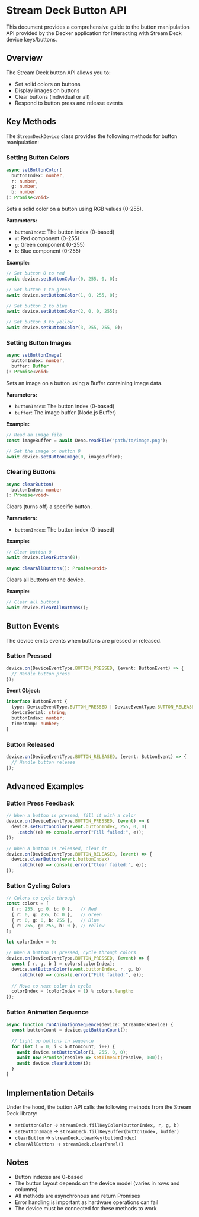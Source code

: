 # Stream Deck Button API

This document provides a comprehensive guide to the button manipulation API provided by the Decker application for interacting with Stream Deck device keys/buttons.

## Overview

The Stream Deck button API allows you to:

- Set solid colors on buttons
- Display images on buttons
- Clear buttons (individual or all)
- Respond to button press and release events

## Key Methods

The `StreamDeckDevice` class provides the following methods for button manipulation:

### Setting Button Colors

```typescript
async setButtonColor(
  buttonIndex: number,
  r: number,
  g: number,
  b: number
): Promise<void>
```

Sets a solid color on a button using RGB values (0-255).

**Parameters:**

- `buttonIndex`: The button index (0-based)
- `r`: Red component (0-255)
- `g`: Green component (0-255)
- `b`: Blue component (0-255)

**Example:**

```typescript
// Set button 0 to red
await device.setButtonColor(0, 255, 0, 0);

// Set button 1 to green
await device.setButtonColor(1, 0, 255, 0);

// Set button 2 to blue
await device.setButtonColor(2, 0, 0, 255);

// Set button 3 to yellow
await device.setButtonColor(3, 255, 255, 0);
```

### Setting Button Images

```typescript
async setButtonImage(
  buttonIndex: number,
  buffer: Buffer
): Promise<void>
```

Sets an image on a button using a Buffer containing image data.

**Parameters:**

- `buttonIndex`: The button index (0-based)
- `buffer`: The image buffer (Node.js Buffer)

**Example:**

```typescript
// Read an image file
const imageBuffer = await Deno.readFile('path/to/image.png');

// Set the image on button 0
await device.setButtonImage(0, imageBuffer);
```

### Clearing Buttons

```typescript
async clearButton(
  buttonIndex: number
): Promise<void>
```

Clears (turns off) a specific button.

**Parameters:**

- `buttonIndex`: The button index (0-based)

**Example:**

```typescript
// Clear button 0
await device.clearButton(0);
```

```typescript
async clearAllButtons(): Promise<void>
```

Clears all buttons on the device.

**Example:**

```typescript
// Clear all buttons
await device.clearAllButtons();
```

## Button Events

The device emits events when buttons are pressed or released.

### Button Pressed

```typescript
device.on(DeviceEventType.BUTTON_PRESSED, (event: ButtonEvent) => {
  // Handle button press
});
```

**Event Object:**

```typescript
interface ButtonEvent {
  type: DeviceEventType.BUTTON_PRESSED | DeviceEventType.BUTTON_RELEASED;
  deviceSerial: string;
  buttonIndex: number;
  timestamp: number;
}
```

### Button Released

```typescript
device.on(DeviceEventType.BUTTON_RELEASED, (event: ButtonEvent) => {
  // Handle button release
});
```

## Advanced Examples

### Button Press Feedback

```typescript
// When a button is pressed, fill it with a color
device.on(DeviceEventType.BUTTON_PRESSED, (event) => {
  device.setButtonColor(event.buttonIndex, 255, 0, 0)
    .catch((e) => console.error("Fill failed:", e));
});

// When a button is released, clear it
device.on(DeviceEventType.BUTTON_RELEASED, (event) => {
  device.clearButton(event.buttonIndex)
    .catch((e) => console.error("Clear failed:", e));
});
```

### Button Cycling Colors

```typescript
// Colors to cycle through
const colors = [
  { r: 255, g: 0, b: 0 },   // Red
  { r: 0, g: 255, b: 0 },   // Green
  { r: 0, g: 0, b: 255 },   // Blue
  { r: 255, g: 255, b: 0 }, // Yellow
];

let colorIndex = 0;

// When a button is pressed, cycle through colors
device.on(DeviceEventType.BUTTON_PRESSED, (event) => {
  const { r, g, b } = colors[colorIndex];
  device.setButtonColor(event.buttonIndex, r, g, b)
    .catch((e) => console.error("Fill failed:", e));
  
  // Move to next color in cycle
  colorIndex = (colorIndex + 1) % colors.length;
});
```

### Button Animation Sequence

```typescript
async function runAnimationSequence(device: StreamDeckDevice) {
  const buttonCount = device.getButtonCount();
  
  // Light up buttons in sequence
  for (let i = 0; i < buttonCount; i++) {
    await device.setButtonColor(i, 255, 0, 0);
    await new Promise(resolve => setTimeout(resolve, 100));
    await device.clearButton(i);
  }
}
```

## Implementation Details

Under the hood, the button API calls the following methods from the Stream Deck library:

- `setButtonColor` → `streamDeck.fillKeyColor(buttonIndex, r, g, b)`
- `setButtonImage` → `streamDeck.fillKeyBuffer(buttonIndex, buffer)`
- `clearButton` → `streamDeck.clearKey(buttonIndex)`
- `clearAllButtons` → `streamDeck.clearPanel()`

## Notes

- Button indexes are 0-based
- The button layout depends on the device model (varies in rows and columns)
- All methods are asynchronous and return Promises
- Error handling is important as hardware operations can fail
- The device must be connected for these methods to work
